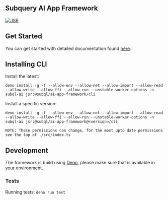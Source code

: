 ## Subquery AI App Framework

[![JSR](https://jsr.io/badges/@subql/ai-app-framework)](https://jsr.io/@subql/ai-app-framework)

## Get Started

You can get started with detailed documentation found [here](https://academy.subquery.network/ai/welcome.html).

## Installing CLI

Install the latest:

`deno install -g -f --allow-env --allow-net --allow-import --allow-read --allow-write --allow-ffi --allow-run --unstable-worker-options -n subql-ai jsr:@subql/ai-app-framework/cli`

Install a specific version:

`deno install -g -f --allow-env --allow-net --allow-import --allow-read --allow-write --allow-ffi --allow-run --unstable-worker-options -n subql-ai jsr:@subql/ai-app-framework@<version>/cli`

`NOTE: These permissions can change, for the most upto date permissions see the top of ./src/index.ts`

## Development

The framework is build using [Deno](https://deno.land), please make sure that is
available in your environment.

### Tests

Running tests: `deno run test`
